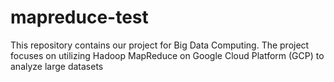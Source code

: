 # mapreduce-test
This repository contains our project for Big Data Computing. The project focuses on utilizing Hadoop MapReduce on Google Cloud Platform (GCP) to analyze large datasets
